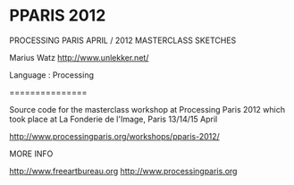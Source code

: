 PPARIS 2012
===============
PROCESSING PARIS APRIL / 2012
MASTERCLASS SKETCHES

Marius Watz
http://www.unlekker.net/

Language : Processing 

===============

Source code for the masterclass workshop at Processing Paris 2012
which took place at La Fonderie de l'Image, Paris 13/14/15 April

http://www.processingparis.org/workshops/pparis-2012/

MORE INFO

http://www.freeartbureau.org
http://www.processingparis.org



